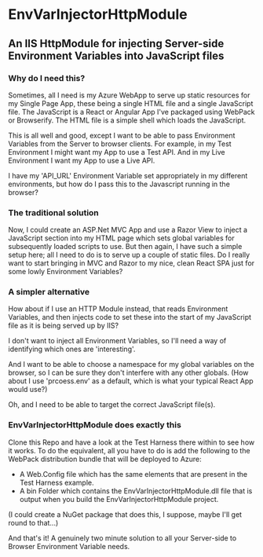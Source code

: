 # EnvVarInjectorHttpModule
## An IIS HttpModule for injecting Server-side Environment Variables into JavaScript files

### Why do I need this?

Sometimes, all I need is my Azure WebApp to serve up static resources for my Single Page App, these being a single HTML file and a single JavaScript file. The JavaScript is a React or Angular App I've packaged using WebPack or Browserify. The HTML file is a simple shell which loads the JavaScript.

This is all well and good, except I want to be able to pass Environment Variables from the Server to browser clients. For example, in my Test Environment I might want my App to use a Test API. And in my Live Environment I want my App to use a Live API.

I have my 'API_URL' Environment Variable set appropriately in my different environments, but how do I pass this to the Javascript running in the browser?

### The traditional solution

Now, I could create an ASP.Net MVC App and use a Razor View to inject a JavaScript section into my HTML page which sets global variables for subsequently loaded scripts to use. But then again, I have such a simple setup here; all I need to do is to serve up a couple of static files. Do I really want to start bringing in MVC and Razor to my nice, clean React SPA just for some lowly Environment Variables?

### A simpler alternative

How about if I use an HTTP Module instead, that reads Environment Variables, and then injects code to set these into the start of my JavaScript file as it is being served up by IIS?

I don't want to inject all Environment Variables, so I'll need a way of identifying which ones are 'interesting'.

And I want to be able to choose a namespace for my global variables on the browser, so I can be sure they don't interfere with any other globals. (How about I use 'prcoess.env' as a default, which is what your typical React App would use?)

Oh, and I need to be able to target the correct JavaScript file(s).

### EnvVarInjectorHttpModule does exactly this

Clone this Repo and have a look at the Test Harness there within to see how it works. To do the equivalent, all you have to do is add the following to the WebPack distribution bundle that will be deployed to Azure:
* A Web.Config file which has the same elements that are present in the Test Harness example.
* A bin Folder which contains the EnvVarInjectorHttpModule.dll file that is output when you build the EnvVarInjectorHttpModule project.

(I could create a NuGet package that does this, I suppose, maybe I'll get round to that...)

And that's it! A genuinely two minute solution to all your Server-side to Browser Environment Variable needs.

